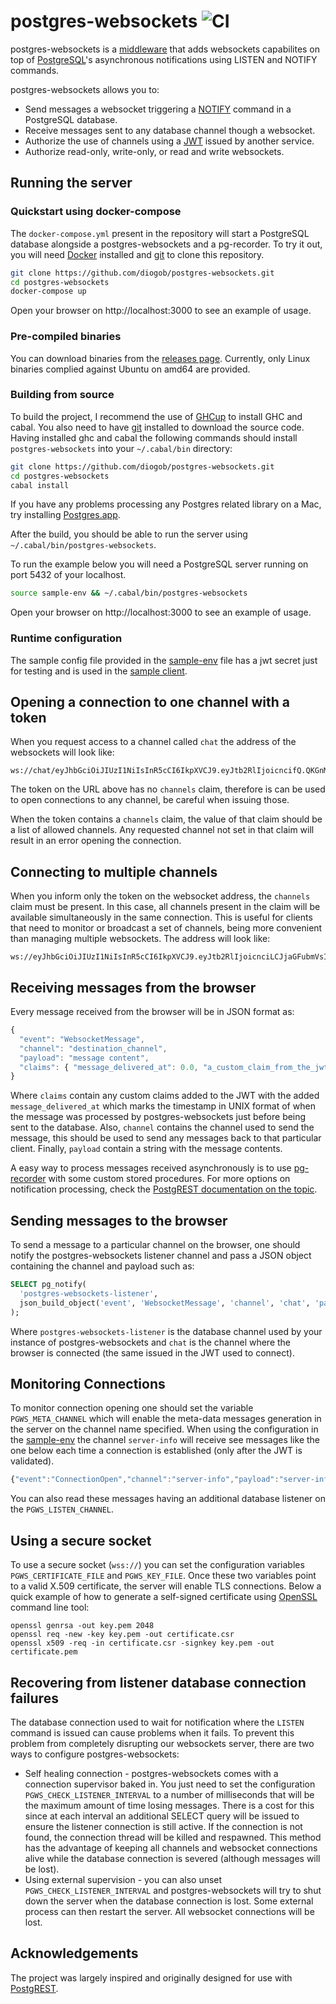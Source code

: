 # postgres-websockets ![CI](https://github.com/diogob/postgres-websockets/actions/workflows/ci.yml/badge.svg)

postgres-websockets is a [middleware](https://hackage.haskell.org/package/wai) that adds websockets capabilites on top of [PostgreSQL](https://www.postgresql.org)'s asynchronous notifications using LISTEN and NOTIFY commands.

postgres-websockets allows you to:

 * Send messages a websocket triggering a [NOTIFY](https://www.postgresql.org/docs/current/static/sql-notify.html) command in a PostgreSQL database.
 * Receive messages sent to any database channel though a websocket.
 * Authorize the use of channels using a [JWT](https://jwt.io) issued by another service.
 * Authorize read-only, write-only, or read and write websockets.

## Running the server

### Quickstart using docker-compose
The `docker-compose.yml` present in the repository will start a PostgreSQL database alongside a postgres-websockets and a pg-recorder.
To try it out, you will need [Docker](https://www.docker.com/) installed and [git](https://git-scm.com) to clone this repository.

```bash
git clone https://github.com/diogob/postgres-websockets.git
cd postgres-websockets
docker-compose up
```
Open your browser on http://localhost:3000 to see an example of usage.

### Pre-compiled binaries

You can download binaries from the [releases page](https://github.com/diogob/postgres-websockets/releases). Currently, only Linux binaries complied against Ubuntu on amd64 are provided.

### Building from source
To build the project, I recommend the use of [GHCup](https://www.haskell.org/ghcup/) to install GHC and cabal.
You also need to have [git](https://git-scm.com) installed to download the source code.
Having installed ghc and cabal the following commands should install `postgres-websockets` into your `~/.cabal/bin` directory:

```bash
git clone https://github.com/diogob/postgres-websockets.git
cd postgres-websockets
cabal install
```

If you have any problems processing any Postgres related library on a Mac, try installing [Postgres.app](http://postgresapp.com/).

After the build, you should be able to run the server using `~/.cabal/bin/postgres-websockets`.

To run the example below you will need a PostgreSQL server running on port 5432 of your localhost.

```bash
source sample-env && ~/.cabal/bin/postgres-websockets
```
Open your browser on http://localhost:3000 to see an example of usage.

### Runtime configuration

The sample config file provided in the [sample-env](https://github.com/diogob/postgres-websockets/tree/master/sample-env) file has a jwt secret just for testing and is used in the [sample client]((https://github.com/diogob/postgres-websockets/tree/master/client-example)).

## Opening a connection to one channel with a token

When you request access to a channel called `chat` the address of the websockets will look like:
```
ws://chat/eyJhbGciOiJIUzI1NiIsInR5cCI6IkpXVCJ9.eyJtb2RlIjoicncifQ.QKGnMJe41OFZcjz_qQSplmWAmVd_hmVjijKUNoJYpis
```

The token on the URL above has no `channels` claim, therefore is can be used to open connections to any channel, be careful when issuing those.

When the token contains a `channels` claim, the value of that claim should be a list of allowed channels.
Any requested channel not set in that claim will result in an error opening the connection. 

## Connecting to multiple channels

When you inform only the token on the websocket address, the `channels` claim must be present.
In this case, all channels present in the claim will be available simultaneously in the same connection.
This is useful for clients that need to monitor or broadcast a set of channels, being more convenient than managing multiple websockets.
The address will look like:
```
ws://eyJhbGciOiJIUzI1NiIsInR5cCI6IkpXVCJ9.eyJtb2RlIjoicnciLCJjaGFubmVsIjoiY2hhdCJ9.fEm6P7GHeJWZG8OtZhv3H0JdqPljE5dainvsoupM9pA
```

## Receiving messages from the browser

Every message received from the browser will be in JSON format as:
```javascript
{
  "event": "WebsocketMessage",
  "channel": "destination_channel",
  "payload": "message content",
  "claims": { "message_delivered_at": 0.0, "a_custom_claim_from_the_jwt": "your_custom_value" }
}
```

Where `claims` contain any custom claims added to the JWT with the added `message_delivered_at` which marks the timestamp in UNIX format of when the message was processed by postgres-websockets just before being sent to the database.
Also, `channel` contains the channel used to send the message, this should be used to send any messages back to that particular client.
Finally, `payload` contain a string with the message contents.

A easy way to process messages received asynchronously is to use [pg-recorder](https://github.com/diogob/pg-recorder) with some custom stored procedures.
For more options on notification processing, check the [PostgREST documentation on the topic](https://postgrest.com/en/v4.3/intro.html#external-notification).

## Sending messages to the browser

To send a message to a particular channel on the browser, one should notify the postgres-websockets listener channel and pass a JSON object containing the channel and payload such as:
```sql
SELECT pg_notify(
  'postgres-websockets-listener',
  json_build_object('event', 'WebsocketMessage', 'channel', 'chat', 'payload', 'test')::text
);
```

Where `postgres-websockets-listener` is the database channel used by your instance of postgres-websockets and `chat` is the channel where the browser is connected (the same issued in the JWT used to connect).

## Monitoring Connections

To monitor connection opening one should set the variable `PGWS_META_CHANNEL` which will enable the meta-data messages generation in the server on the channel name specified.
When using the configuration in the [sample-env](./sample-env) the channel `server-info` will receive see messages like the one below each time a connection is established (only after the JWT is validated).

```javascript
{"event":"ConnectionOpen","channel":"server-info","payload":"server-info","claims":{"mode":"rw","message_delivered_at":1.602719440727465893e9}}
```

You can also read these messages having an additional database listener on the `PGWS_LISTEN_CHANNEL`.

## Using a secure socket

To use a secure socket (`wss://`) you can set the configuration variables `PGWS_CERTIFICATE_FILE` and `PGWS_KEY_FILE`. Once these two variables point to a valid X.509 certificate, the server will enable TLS connections. Below a quick example of how to generate a self-signed certificate using [OpenSSL](https://www.openssl.org/) command line tool:

```
openssl genrsa -out key.pem 2048
openssl req -new -key key.pem -out certificate.csr
openssl x509 -req -in certificate.csr -signkey key.pem -out certificate.pem
```

## Recovering from listener database connection failures

The database connection used to wait for notification where the `LISTEN` command is issued can cause problems when it fails. To prevent this problem from completely disrupting our websockets server, there are two ways to configure postgres-websockets:

* Self healing connection - postgres-websockets comes with a connection supervisor baked in. You just need to set the configuration `PGWS_CHECK_LISTENER_INTERVAL` to a number of milliseconds that will be the maximum amount of time losing messages. There is a cost for this since at each interval an additional SELECT query will be issued to ensure the listener connection is still active. If the connection is not found, the connection thread will be killed and respawned. This method has the advantage of keeping all channels and websocket connections alive while the database connection is severed (although messages will be lost).
* Using external supervision - you can also unset `PGWS_CHECK_LISTENER_INTERVAL` and postgres-websockets will try to shut down the server when the database connection is lost. Some external process can then restart the server. All websocket connections will be lost.

## Acknowledgements

The project was largely inspired and originally designed for use with [PostgREST](https://github.com/begriffs/postgrest).
